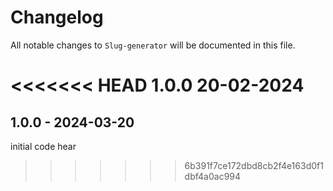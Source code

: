 # Changelog

All notable changes to `Slug-generator` will be documented in this file.

<<<<<<< HEAD
1.0.0 20-02-2024
=======
## 1.0.0 - 2024-03-20

initial code hear
>>>>>>> 6b391f7ce172dbd8cb2f4e163d0f1dbf4a0ac994
